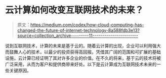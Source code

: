 # 云计算如何改变互联网技术的未来？

> 原文：<https://medium.com/codex/how-cloud-computing-has-changed-the-future-of-internet-technology-8a588fdb3e13?source=collection_archive---------11----------------------->

说到互联网技术，计算的未来是基于云的。随着云计算的出现，企业可以利用强大而鼓舞人心的技术，以最少的投资获得高回报。凭借其广阔的范围和可扩展的基础设施，云计算已经证明了其对许多企业的价值。在不久的将来，基于云的技术将被广泛采用，从而为客户和提供商带来好处。以下是云计算成为互联网技术未来的一些关键原因。